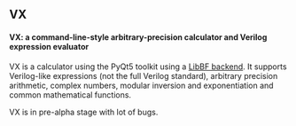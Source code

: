 ## VX
#### VX: a command-line-style arbitrary-precision calculator and Verilog expression evaluator

VX is a calculator using the PyQt5 toolkit using a [LibBF backend](https://bellard.org/libbf/). It supports Verilog-like expressions (not the full Verilog standard), arbitrary precision arithmetic, complex numbers, modular inversion and exponentiation and common mathematical functions.

VX is in pre-alpha stage with lot of bugs.
